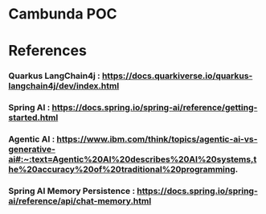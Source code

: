 # Cambunda POC

# References

### Quarkus LangChain4j : https://docs.quarkiverse.io/quarkus-langchain4j/dev/index.html
### Spring AI : https://docs.spring.io/spring-ai/reference/getting-started.html
### Agentic AI : https://www.ibm.com/think/topics/agentic-ai-vs-generative-ai#:~:text=Agentic%20AI%20describes%20AI%20systems,the%20accuracy%20of%20traditional%20programming.
### Spring AI Memory Persistence : https://docs.spring.io/spring-ai/reference/api/chat-memory.html